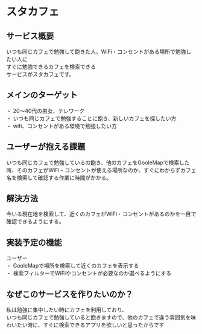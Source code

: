 # スタカフェ

## サービス概要

いつも同じカフェで勉強して飽きた人、WiFi・コンセントがある場所で勉強したい人に  
すぐに勉強できるカフェを検索できる  
サービスがスタカフェです。  

## メインのターゲット

・ 20〜40代の男女、テレワーク  
・ いつも同じカフェで勉強することに飽き、新しいカフェを探したい方  
・ wifi、コンセントがある環境で勉強したい方

## ユーザーが抱える課題

いつも同じカフェで勉強しているの飽き、他のカフェをGooleMapで検索した時、そのカフェがWiFi・コンセントが使える場所なのか、すぐにわからずカフェ名を検索して確認する作業に時間がかかる。

## 解決方法

今いる現在地を検索して、近くのカフェがWiFi・コンセントがあるのかを一目で確認できるようにする。  

## 実装予定の機能

ユーザー  
 ・ GooleMapで場所を検索して近くのカフェを表示する  
 ・ 検索フィルターでWiFiやコンセントが必要なのか選べるようにする  
   
## なぜこのサービスを作りたいのか？

私は勉強に集中したい時にカフェを利用しており、  
いつも同じカフェで勉強していると飽きますので、他のカフェで違う雰囲気を味わいたい時に、すぐに検索できるアプリを欲しいと思ったからです
